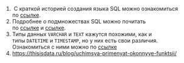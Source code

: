 1.  С краткой историей создания языка SQL можно ознакомиться по [ссылке](https://ru.wikipedia.org/wiki/SQL#%D0%98%D1%81%D1%82%D0%BE%D1%80%D0%B8%D1%8F).
2. Подробнее о подмножествах SQL можно почитать по [ссылке](https://info-comp.ru/what-is-ddl-dml-dcl-tcl) и [ссылке](https://www.geeksforgeeks.org/sql-ddl-dql-dml-dcl-tcl-commands/).
3. Типы данных `VARCHAR` и `TEXT` кажутся похожими, как и типы `DATETIME` и `TIMESTAMP`, но у них есть свои различия. Ознакомиться с ними можно по [ссылке](https://andreyex.ru/bazy-dannyx/mariadb/raznitsa-mezhdu-varchar-i-text-v-mysql/)
4. https://thisisdata.ru/blog/uchimsya-primenyat-okonnyye-funktsii/